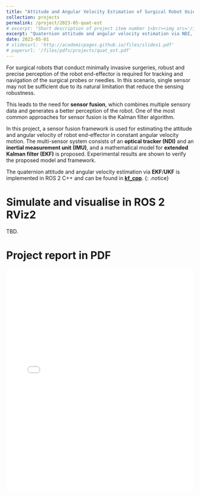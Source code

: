 ```yaml
---
title: "Attitude and Angular Velocity Estimation of Surgical Robot Using Sensor Fusion with Optical Tracker, IMU, and Quaternion-Based Extended Kalman Filter"
collection: projects
permalink: /project/2023-05-quat-est
# excerpt: "Short description of project item number 1<br/><img src='/images/500x300.png'>"
excerpt: "Quaternion attitude and angular velocity estimation via NDI, IMU, and EKF/UKF."
date: 2023-05-01
# slidesurl: 'http://academicpages.github.io/files/slides1.pdf'
# paperurl: '/files/pdfs/projects/quat_est.pdf'
---
```


For surgical robots that conduct minimally invasive surgeries, robust and precise perception of the robot end-effector is required for tracking and navigation of the surgical probes or needles. In this scenario, single sensor may not be sufficient due to its natural limitation that reduce the sensing robustness. 

This leads to the need for **sensor fusion**, which combines multiple sensory data and generates a better perception of the robot. One of the most common approaches for sensor fusion is the Kalman filter algorithm. 

In this project, a sensor fusion framework is used for estimating the attitude and angular velocity of robot end-effector in constant angular velocity motion. The multi-sensor system consists of an **optical tracker (NDI)** and an **inertial measurement unit (IMU)**, and a mathematical model for **extended Kalman filter (EKF)** is proposed. Experimental results are shown to verify the proposed model and framework.

The quaternion attitude and angular velocity estimation via **EKF**/**UKF** is implemented in ROS 2 C++ and can be found in **[kf_cpp]**.
{: .notice}

Simulate and visualise in ROS 2 RViz2
======
TBD.

Project report in PDF
======
<embed src="/files/pdfs/projects/quat_est.pdf" type="application/pdf" width="100%" height="600px" />



[kf_cpp]: https://github.com/wei-hsuan-cheng/kf_cpp

